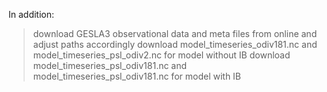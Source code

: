In addition:
> download GESLA3 observational data and meta files from online and adjust paths accordingly
> download model_timeseries_odiv181.nc and model_timeseries_psl_odiv2.nc for model without IB
> download model_timeseries_psl_odiv181.nc and model_timeseries_psl_odiv181.nc for model with IB
